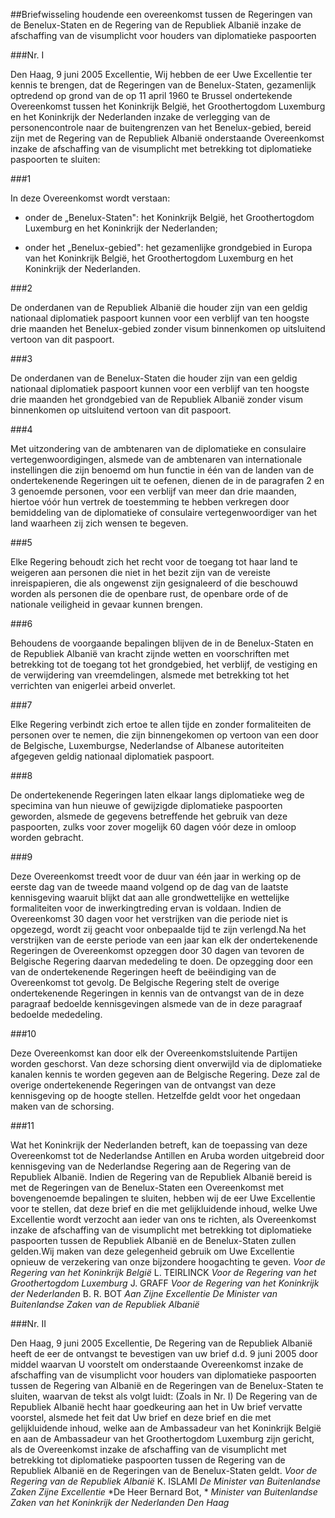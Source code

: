 <meta http-equiv='Content-Type' content='text/html; charset=utf-8' />

##Briefwisseling houdende een overeenkomst tussen de Regeringen van de Benelux-Staten en de Regering van de Republiek Albanië inzake de afschaffing van de visumplicht voor houders van diplomatieke paspoorten 

###Nr. I 

Den Haag, 9 juni 2005  Excellentie, Wij hebben de eer Uwe Excellentie ter kennis te brengen, dat de Regeringen van de Benelux-Staten, gezamenlijk optredend op grond van de op 11 april 1960 te Brussel ondertekende Overeenkomst tussen het Koninkrijk België, het Groothertogdom Luxemburg en het Koninkrijk der Nederlanden inzake de verlegging van de personencontrole naar de buitengrenzen van het Benelux-gebied, bereid zijn met de Regering van de Republiek Albanië onderstaande Overeenkomst inzake de afschaffing van de visumplicht met betrekking tot diplomatieke paspoorten te sluiten:

###1 

In deze Overeenkomst wordt verstaan:

- onder de „Benelux-Staten": het Koninkrijk België, het Groothertogdom Luxemburg en het Koninkrijk der Nederlanden;  

- onder het „Benelux-gebied": het gezamenlijke grondgebied in Europa van het Koninkrijk België, het Groothertogdom Luxemburg en het Koninkrijk der Nederlanden.  

###2 

De onderdanen van de Republiek Albanië die houder zijn van een geldig nationaal diplomatiek paspoort kunnen voor een verblijf van ten hoogste drie maanden het Benelux-gebied zonder visum binnenkomen op uitsluitend vertoon van dit paspoort.

###3 

De onderdanen van de Benelux-Staten die houder zijn van een geldig nationaal diplomatiek paspoort kunnen voor een verblijf van ten hoogste drie maanden het grondgebied van de Republiek Albanië zonder visum binnenkomen op uitsluitend vertoon van dit paspoort.

###4 

Met uitzondering van de ambtenaren van de diplomatieke en consulaire vertegenwoordigingen, alsmede van de ambtenaren van internationale instellingen die zijn benoemd om hun functie in één van de landen van de ondertekenende Regeringen uit te oefenen, dienen de in de paragrafen 2 en 3 genoemde personen, voor een verblijf van meer dan drie maanden, hiertoe vóór hun vertrek de toestemming te hebben verkregen door bemiddeling van de diplomatieke of consulaire vertegenwoordiger van het land waarheen zij zich wensen te begeven.

###5 

Elke Regering behoudt zich het recht voor de toegang tot haar land te weigeren aan personen die niet in het bezit zijn van de vereiste inreispapieren, die als ongewenst zijn gesignaleerd of die beschouwd worden als personen die de openbare rust, de openbare orde of de nationale veiligheid in gevaar kunnen brengen.

###6 

Behoudens de voorgaande bepalingen blijven de in de Benelux-Staten en de Republiek Albanië van kracht zijnde wetten en voorschriften met betrekking tot de toegang tot het grondgebied, het verblijf, de vestiging en de verwijdering van vreemdelingen, alsmede met betrekking tot het verrichten van enigerlei arbeid onverlet.

###7 

Elke Regering verbindt zich ertoe te allen tijde en zonder formaliteiten de personen over te nemen, die zijn binnengekomen op vertoon van een door de Belgische, Luxemburgse, Nederlandse of Albanese autoriteiten afgegeven geldig nationaal diplomatiek paspoort.

###8 

De ondertekenende Regeringen laten elkaar langs diplomatieke weg de specimina van hun nieuwe of gewijzigde diplomatieke paspoorten geworden, alsmede de gegevens betreffende het gebruik van deze paspoorten, zulks voor zover mogelijk 60 dagen vóór deze in omloop worden gebracht.

###9 

Deze Overeenkomst treedt voor de duur van één jaar in werking op de eerste dag van de tweede maand volgend op de dag van de laatste kennisgeving waaruit blijkt dat aan alle grondwettelijke en wettelijke formaliteiten voor de inwerkingtreding ervan is voldaan. Indien de Overeenkomst 30 dagen voor het verstrijken van die periode niet is opgezegd, wordt zij geacht voor onbepaalde tijd te zijn verlengd.Na het verstrijken van de eerste periode van een jaar kan elk der ondertekenende Regeringen de Overeenkomst opzeggen door 30 dagen van tevoren de Belgische Regering daarvan mededeling te doen. De opzegging door een van de ondertekenende Regeringen heeft de beëindiging van de Overeenkomst tot gevolg. De Belgische Regering stelt de overige ondertekenende Regeringen in kennis van de ontvangst van de in deze paragraaf bedoelde kennisgevingen alsmede van de in deze paragraaf bedoelde mededeling.

###10 

Deze Overeenkomst kan door elk der Overeenkomstsluitende Partijen worden geschorst. Van deze schorsing dient onverwijld via de diplomatieke kanalen kennis te worden gegeven aan de Belgische Regering. Deze zal de overige ondertekenende Regeringen van de ontvangst van deze kennisgeving op de hoogte stellen. Hetzelfde geldt voor het ongedaan maken van de schorsing.

###11 

Wat het Koninkrijk der Nederlanden betreft, kan de toepassing van deze Overeenkomst tot de Nederlandse Antillen en Aruba worden uitgebreid door kennisgeving van de Nederlandse Regering aan de Regering van de Republiek Albanië.
Indien de Regering van de Republiek Albanië bereid is met de Regeringen van de Benelux-Staten een Overeenkomst met bovengenoemde bepalingen te sluiten, hebben wij de eer Uwe Excellentie voor te stellen, dat deze brief en die met gelijkluidende inhoud, welke Uwe Excellentie wordt verzocht aan ieder van ons te richten, als Overeenkomst inzake de afschaffing van de visumplicht met betrekking tot diplomatieke paspoorten tussen de Republiek Albanië en de Benelux-Staten zullen gelden.Wij maken van deze gelegenheid gebruik om Uwe Excellentie opnieuw de verzekering van onze bijzondere hoogachting te geven. *Voor de Regering van het Koninkrijk België*  L. TEIRLINCK  *Voor de Regering van het Groothertogdom Luxemburg*  J. GRAFF  *Voor de Regering van het Koninkrijk der Nederlanden*  B. R. BOT  *Aan Zijne Excellentie De Minister van Buitenlandse Zaken van de Republiek Albanië* 

###Nr. II 

Den Haag, 9 juni 2005  Excellentie, De Regering van de Republiek Albanië heeft de eer de ontvangst te bevestigen van uw brief d.d. 9 juni 2005 door middel waarvan U voorstelt om onderstaande Overeenkomst inzake de afschaffing van de visumplicht voor houders van diplomatieke paspoorten tussen de Regering van Albanië en de Regeringen van de Benelux-Staten te sluiten, waarvan de tekst als volgt luidt: (Zoals in Nr. I) De Regering van de Republiek Albanië hecht haar goedkeuring aan het in Uw brief vervatte voorstel, alsmede het feit dat Uw brief en deze brief en die met gelijkluidende inhoud, welke aan de Ambassadeur van het Koninkrijk België en aan de Ambassadeur van het Groothertogdom Luxemburg zijn gericht, als de Overeenkomst inzake de afschaffing van de visumplicht met betrekking tot diplomatieke paspoorten tussen de Regering van de Republiek Albanië en de Regeringen van de Benelux-Staten geldt.  *Voor de Regering van de Republiek Albanië*  K. ISLAMI  *De Minister van Buitenlandse Zaken*   *Zijne Excellentie*   *De Heer Bernard Bot, *   *Minister van Buitenlandse Zaken van het Koninkrijk der Nederlanden*   *Den Haag*  
